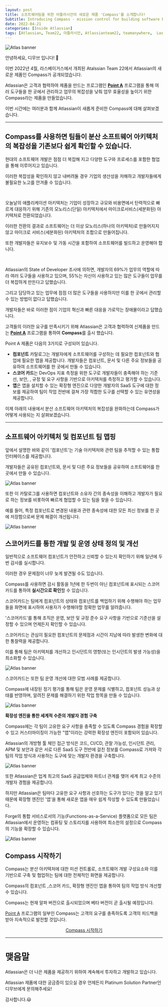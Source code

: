 ```yaml
---
layout: post
title: 소프트웨어팀을 위한 아틀라시안의 새로운 제품 'Compass'를 소개합니다!
Subtitle: Introducing Compass - mission control for building software better
date: 2022-04-21
categories: [Inside Atlassian]
tags: [Atlassian, Team22, 아틀라시안, Atlassianteam22, teamanywhere,  Lasvegas, 아틀라시안컨퍼런스, postcovid, compass, atlassiananlytics, team22keynote, 컴파스]
---
```



![Atlas banner](/assets/images/banners/Intro-Compass/Main.png)

안녕하세요, 디무브 입니다! 🎈

이번 2022년 4월, 라스베이거스에서 개최된 Atalssian Team 22에서 Atlassian의 새로운 제품인 Compass가 공개되었습니다. 

Atlassian은 고객과 협력하여 제품을 만드는 프로그램인 [**Point A**](https://www.atlassian.com/point-a) 프로그램을 통해 여러 도구들을 한 곳에서 관리하고 업무의 복잡성을 낮춰 업무 효율성을 높이기 위한 Compass라는 제품을 만들었습니다.

이번 시간에는 여러분과 함께 Atlassian이 새롭게 준비한 Compass에 대해 살펴보겠습니다.



---

## Compass를 사용하면 팀들이 분산 소프트웨어 아키텍처의 복잡성을 기존보다 쉽게 확인할 수 있습니다.



현대의 소프트웨어 개발은 점점 더 복잡해 지고 다양한 도구와 프로세스를 포함한 협업을 통해 이루어지고 있습니다. 

이러한 복잡성을 확인하지 않고 내버려둘 경우 기업의 생산성을 저해하고 개발자들에게 불필요한 노고를 안겨줄 수 있습니다.

 <br/>

오늘날의 애플리케이션 아키텍처는 기업이 성장하고 규모와 비용면에서 탄력적으로 빠르게 대응하기 위해 기존의 모노리스(단일) 아키텍처에서 마이크로서비스(세분화된) 아키텍처로 전환되었습니다. 

이러한 전환의 결과로 소프트웨어는 더 이상 모노리스(하나의 아키텍처)로 만들어지지 않고 마이크로 서비스(세분화된) 아키텍처의 조합으로 만들어집니다. 

또한 개발자들은 유지보수 및 가동 시간을 포함하여 소프트웨어를 빌드하고 운영해야 합니다.

 <br/>

Atlassian의 State of Developer 조사에 의하면, 개발자의 69%가 업무의 역할에 따라 여러 도구들을 사용하고 있으며, 55%는 자신이 사용하고 있는 많은 도구들이 업무를 더 복잡하게 만든다고 답했습니다. 

그리고 담당하고 있는 업무에 점점 더 많은 도구들을 사용하지만 이를 한 곳에서 관리할 수 있는 방법이 없다고 답했습니다. 

개발자들은 바로 이러한 점이 기업의 혁신과 빠른 대응을 가로막는 장애물이라고 답했습니다.

고객들의 이러한 요구를 만족시키기 위해 Atlassian은 고객과 협력하여 신제품을 만드는 [**Point A**](https://www.atlassian.com/point-a) 프로그램을 통하여 **Compass**를 출시 했습니다. 



Point A 제품은 다음의 3가지로 구성되어 있습니다.

- **컴포넌트** 카탈로그는 개발자에게 소프트웨어를 구성하는 데 필요한 컴포넌트와 협업에 필요한 맵을 제공합니다. 개발자들은 컴포넌트, 문서 및 다른 주요 정보들을 공유하여 소프트웨어를 한 곳에서 만들 수 있습니다.
- **스코어 카드**는 DevOps 지표 측정을 위한 도구로 개발자들이 충족해야 하는 기준선, 보안, , 규정 및 요구 사항을 기반으로 아키텍처를 측정하고 평가할 수 있습니다.
- **앱**은 앱을 설치할 수 있는 확장형 엔진으로 다양한 개발자의 SaaS 도구에 대한 정보를 제공하여 팀이 작업 전반에 걸쳐 가장 적합한 도구를 선택할 수 있는 유연성을 제공합니다.

 

이제 아래의 내용에서 분산 소프트웨어 아키텍처의 복잡성을 완화하는데 Compass가 어떻게 사용되는 지 살펴보겠습니다.

----------

## **소프트웨어 아키텍처 및 컴포넌트 팀 맵핑**

앞에서 설명한 바와 같이 '컴포넌트'는 기술 아키텍처와 관련 팀을 추적할 수 있는 통합 인터페이스를 제공합니다. 

개발자들은 공유된 컴포넌트와, 문서 및 다른 주요 정보들을 공유하여 소프트웨어를 한 곳에서 만들 수 있습니다.

![Atlas banner](/assets/images/banners/Intro-Compass/1.png)

또한 이 카탈로그를 사용하면 컴포넌트와 소유자 간의 종속성을 이해하고 개발자가 필요로 하는 정보를 비롯하여 빠르게 협업할 수 있는 팀을 찾을 수 있습니다. 

예를 들어, 특정 컴포넌트로 변경된 내용과 관련 종속성에 대한 모든 최신 정보를 한 곳에 저장함으로써 문제 해결이 개선됩니다.

![Atlas banner](/assets/images/banners/Intro-Compass/2.png)



## **스코어카드를 통한 개발 및 운영 상태 정의 및 개선**

일반적으로 소프트웨어 컴포넌트가 안전하고 신뢰할 수 있는지 확인하기 위해 일년에 두 번 감사를 실시합니다. 

이러한 경우 문제점이 너무 늦게 발견될 수도 있습니다.

 

Compass를 사용하면 감시 활동을 1년에 한 두번이 아닌 컴포넌트에 표시되는 스코어카드를 통하여 **실시간으로 확인**할 수 있습니다. 

스코어카드는 팀에게 컴포넌트의 상태와 컴포넌트를 백업하기 위해 수행해야 하는 업무들을 화면에 표시하여 사용자가 수행해야할 정확한 업무를 알려줍니다.

 

'스코어카드'를 통해 조직은 운영, 보안 및 규정 준수 요구 사항을 기반으로 기준선을 설정할 수 있으며 언제든지 확인할 수 있습니다. 

스코어카드는 관심이 필요한 컴포넌트의 문제점과 시간이 지남에 따라 발생한 변화에 대한 통찰력을 제공합니다. 

이를 통해 팀은 아키텍처를 개선하고 인시던트의 영향(또는 인시던트의 발생 가능성)을 최소화할 수 있습니다.

![Atlas banner](/assets/images/banners/Intro-Compass/3.png)



스코어카드는 또한 팀 운영 개선에 대한 모범 사례를 제공합니다. 

Compass에 내장된 정기 평가를 통해 팀은 운영 문제를 식별하고, 컴포넌트 성능과 상태를 반영하며, 알려진 문제를 해결하기 위한 작업 항목을 만들 수 있습니다.



![Atlas banner](/assets/images/banners/Intro-Compass/4.png)



**확장성 엔진을 통한 세계적 수준의 개발자 경험 구축**

Compass에는 각 팀이 고유한 요구 사항을 충족할 수 있도록 Compass 경험을 확장할 수 있고 커스터마이징이 가능한 "앱"이라는 강력한 확장성 엔진이 포함되어 있습니다. 

Atlassian의 개방형 툴 체인 접근 방식은 코드, CI/CD, 관찰 가능성, 인시던트 관리, APM 및 보안과 같은 서로 다른 SaaS 도구 전반에 걸친 정보를 Compass로 가져와 각 팀의 작업 방식과 사용하는 도구에 맞는 개발자 환경을 구축합니다.



![Atlas banner](/assets/images/banners/Intro-Compass/5.png)



또한 Atlassian은 업계 최고의 SaaS 공급업체와 파트너 관계를 맺어 세계 최고 수준의 개발자 경험을 제공합니다. 

하지만 Atlassian은 팀마다 고유한 요구 사항과 선호하는 도구가 있다는 것을 알고 있기 때문에 확장형 엔진인 '앱'을 통해 새로운 앱을 매우 쉽게 작성할 수 있도록 만들었습니다. 

Forge의 통합 서비스로서의 기능(Functions-as-a-Service) 플랫폼으로 모든 팀은 Atlassian에서 운영하는 컴퓨팅 및 스토리지를 사용하여 최소한의 설정으로 Compass의 기능을 확장할 수 있습니다.



![Atlas banner](/assets/images/banners/Intro-Compass/Main.png)



## **Compass 시작하기**

Compass는 분산 아키텍처에 대한 미션 컨트롤로, 소프트웨어 개발 구성요소와 이를 기반으로 구축 및 협업하는 팀에 대한 전체적인 화면을 제공합니다.

Compass의 컴포넌트 ,스코어 카드, 확장형 엔진인 앱을 통하여 팀의 작업 방식 개선할 수 있습니다.

Compass는 현재 알파 버전으로 출시되었으며 베타 버전이 곧 출시될 예정입니다. 

[Point A](https://cts.businesswire.com/ct/CT?id=smartlink&url=https%3A%2F%2Fwww.atlassian.com%2Fpoint-a&esheet=52419531&newsitemid=20210428005737&lan=en-US&anchor=Point+A&index=4&md5=c1426a773a1b127c80e8b44579ec8c99) 프로그램의 일부인 Compass는 고객의 요구를 충족하도록 고객의 피드백을 받아 지속적으로 발전할 것입니다.

<center><a href="https://www.atlassian.com/software/compass">Compass 시작하기</a></center>

------

# 맺음말

Atlassian은 더 나은 제품을 제공하기 위하여 계속해서 투자하고 개발하고 있습니다.

Atlassian 제품에 대한 궁금증이 있으실 경우 언제든지 Platinum Solution Partner인 디무브에게 문의해주세요!

감사합니다.😃
